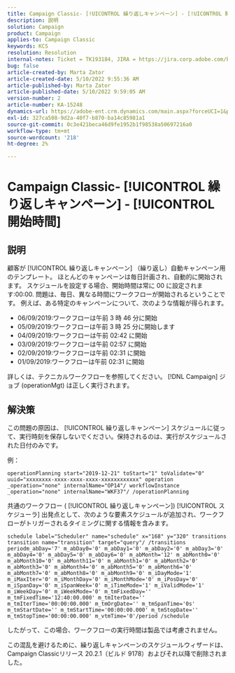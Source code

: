 ```yaml
---
title: Campaign Classic- [!UICONTROL 繰り返しキャンペーン] - [!UICONTROL 開始時間]
description: 説明
solution: Campaign
product: Campaign
applies-to: Campaign Classic
keywords: KCS
resolution: Resolution
internal-notes: Ticket = TK193184, JIRA = https://jira.corp.adobe.com/browse/NEO-18567
bug: false
article-created-by: Marta Zator
article-created-date: 5/10/2022 9:55:36 AM
article-published-by: Marta Zator
article-published-date: 5/10/2022 9:59:05 AM
version-number: 2
article-number: KA-15248
dynamics-url: https://adobe-ent.crm.dynamics.com/main.aspx?forceUCI=1&pagetype=entityrecord&etn=knowledgearticle&id=c8207854-47d0-ec11-a7b5-00224809c101
exl-id: 327ca508-9d2a-40f7-b870-ba14c85981a1
source-git-commit: 0c3e421beca46d9fe1952b1f98538a50697216a0
workflow-type: tm+mt
source-wordcount: '218'
ht-degree: 2%

---
```


# Campaign Classic- [!UICONTROL 繰り返しキャンペーン] - [!UICONTROL 開始時間]

## 説明


顧客が [!UICONTROL 繰り返しキャンペーン] （繰り返し）自動キャンペーン用のテンプレート。 ほとんどのキャンペーンは毎日計画され、自動的に開始されます。 スケジュールを設定する場合、開始時間は常に 00 に設定されます:00:00. 問題は、毎日、異なる時間にワークフローが開始されるということです。
例えば、ある特定のキャンペーンについて、次のような情報が得られます。

- 06/09/2019:ワークフローは午前 3 時 46 分に開始
- 05/09/2019:ワークフローは午前 3 時 25 分に開始します
- 04/09/2019:ワークフローは午前 02:42 に開始
- 03/09/2019:ワークフローは午前 02:57 に開始
- 02/09/2019:ワークフローは午前 02:31 に開始
- 01/09/2019:ワークフローは午前 02:31 に開始


詳しくは、テクニカルワークフローを参照してください。 [!DNL Campaign] ジョブ (operationMgt) は正しく実行されます。


## 解決策


この問題の原因は、 [!UICONTROL 繰り返しキャンペーン] スケジュールに従って、実行時刻を保存しないでください。保持されるのは、実行がスケジュールされた日付のみです。

例：

`operationPlanning start="2019-12-21" toStart="1" toValidate="0" uuid="xxxxxxxx-xxxx-xxxx-xxxx-xxxxxxxxxxxx" operation _operation="none" internalName="OP14"/ workflowInstance _operation="none" internalName="WKF37"/ /operationPlanning`

共通のワークフロー ( [!UICONTROL 繰り返しキャンペーン]) [!UICONTROL スケジューラ] 出発点として、次のような要素スケジュールが追加され、ワークフローがトリガーされるタイミングに関する情報を含みます。

`schedule label="Scheduler" name="schedule" x="168" y="320" transitions transition name="transition" target="query"/ /transitions periodm_abDay='7' m_abDay0='0' m_abDay1='0' m_abDay2='0' m_abDay3='0' m_abDay4='0' m_abDay5='0' m_abDay6='0' m_abMonth='12' m_abMonth0='0' m_abMonth10='0' m_abMonth11='0' m_abMonth1='0' m_abMonth2='0' m_abMonth3='0' m_abMonth4='0' m_abMonth5='0' m_abMonth6='0' m_abMonth7='0' m_abMonth8='0' m_abMonth9='0' m_iDayMode='1' m_iMaxIter='0' m_iMonthDay='0' m_iMonthMode='0' m_iPosDay='0' m_iSpanDay='0' m_iSpanWeek='0' m_iTimeMode='1' m_iValidMode='1' m_iWeekDay='0' m_iWeekMode='0' m_tmFixedDay='' m_tmFixedTime='12:40:00.000' m_tmIterDate='' m_tmIterTime='00:00:00.000' m_tmOrgDate='' m_tmSpanTime='0s' m_tmStartDate='' m_tmStartTime='00:00:00.000' m_tmStopDate='' m_tmStopTime='00:00:00.000' m_vtmTime='0'/period /schedule`

したがって、この場合、ワークフローの実行時間は製品では考慮されません。

この混乱を避けるために、繰り返しキャンペーンのスケジュールウィザードは、Campaign Classicリリース 20.2.1（ビルド 9178）およびそれ以降で削除されました。
